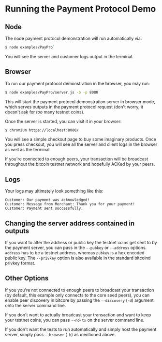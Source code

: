 # Running the Payment Protocol Demo

## Node

The node payment protocol demonstration will run automatically via:

``` bash
$ node examples/PayPro`
```

You will see the server and customer logs output in the terminal.

## Browser

To run our payment protocol demonstration in the browser, you may run:

``` bash
$ node examples/PayPro/server.js -b -p 8080
```

This will start the payment protocol demonstration server in browser mode,
which serves outputs in the payment protocol request (don't worry, it doesn't
ask for *too* many testnet coins).

Once the server is started, you can visit it in your browser:

``` bash
$ chromium https://localhost:8080/
```

You will see a simple checkout page to buy some imaginary products. Once you
press checkout, you will see all the server and client logs in the browser as
well as the terminal.

If you're connected to enough peers, your transaction will be broadcast
throughout the bitcoin testnet network and hopefully ACKed by your peers.

## Logs

Your logs may ultimately look something like this:

```
Customer: Our payment was acknowledged!
Customer: Message from Merchant: Thank you for your payment!
Customer: Payment sent successfully.
```

## Changing the server address contained in outputs

If you want to alter the address or public key the testnet coins get sent to by
the payment server, you can pass in the `--pubkey` or `--address` options.
`address` has to be a testnet address, whereas `pubkey` is a hex encoded public
key. The `--privkey` option is also available in the standard bitcoind privkey
format.

## Other Options

If you you're not connected to enough peers to broadcast your transaction (by
default, this example only connects to the core seed peers), you can enable
peer discovery in bitcore by passing the `--discovery` (`-d`) argument onto the
server command line.

If you don't want to actually broadcast your transaction and want to keep your
testnet coins, you can pass `--no-tx` on the server command line.

If you don't want the tests to run automatically and simply host the payment
server, simply pass `--browser` (`-b`) as mentioned above.
